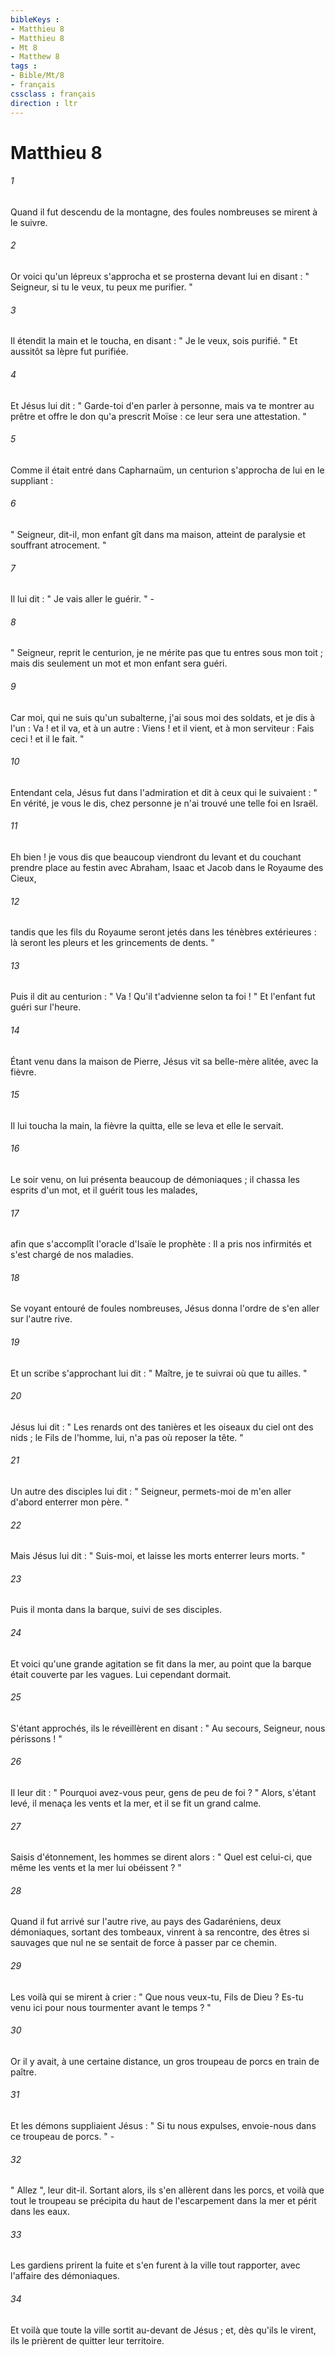 ```yaml
---
bibleKeys : 
- Matthieu 8
- Matthieu 8
- Mt 8
- Matthew 8
tags : 
- Bible/Mt/8
- français
cssclass : français
direction : ltr
---
```


# Matthieu 8

###### 1
Quand il fut descendu de la montagne, des foules nombreuses se mirent à le suivre. 
###### 2
Or voici qu'un lépreux s'approcha et se prosterna devant lui en disant : " Seigneur, si tu le veux, tu peux me purifier. " 
###### 3
Il étendit la main et le toucha, en disant : " Je le veux, sois purifié. " Et aussitôt sa lèpre fut purifiée. 
###### 4
Et Jésus lui dit : " Garde-toi d'en parler à personne, mais va te montrer au prêtre et offre le don qu'a prescrit Moïse : ce leur sera une attestation. " 
###### 5
Comme il était entré dans Capharnaüm, un centurion s'approcha de lui en le suppliant : 
###### 6
" Seigneur, dit-il, mon enfant gît dans ma maison, atteint de paralysie et souffrant atrocement. " 
###### 7
Il lui dit : " Je vais aller le guérir. " - 
###### 8
" Seigneur, reprit le centurion, je ne mérite pas que tu entres sous mon toit ; mais dis seulement un mot et mon enfant sera guéri. 
###### 9
Car moi, qui ne suis qu'un subalterne, j'ai sous moi des soldats, et je dis à l'un : Va ! et il va, et à un autre : Viens ! et il vient, et à mon serviteur : Fais ceci ! et il le fait. " 
###### 10
Entendant cela, Jésus fut dans l'admiration et dit à ceux qui le suivaient : " En vérité, je vous le dis, chez personne je n'ai trouvé une telle foi en Israël. 
###### 11
Eh bien ! je vous dis que beaucoup viendront du levant et du couchant prendre place au festin avec Abraham, Isaac et Jacob dans le Royaume des Cieux, 
###### 12
tandis que les fils du Royaume seront jetés dans les ténèbres extérieures : là seront les pleurs et les grincements de dents. " 
###### 13
Puis il dit au centurion : " Va ! Qu'il t'advienne selon ta foi ! " Et l'enfant fut guéri sur l'heure. 
###### 14
Étant venu dans la maison de Pierre, Jésus vit sa belle-mère alitée, avec la fièvre. 
###### 15
Il lui toucha la main, la fièvre la quitta, elle se leva et elle le servait. 
###### 16
Le soir venu, on lui présenta beaucoup de démoniaques ; il chassa les esprits d'un mot, et il guérit tous les malades, 
###### 17
afin que s'accomplît l'oracle d'Isaïe le prophète : Il a pris nos infirmités et s'est chargé de nos maladies. 
###### 18
Se voyant entouré de foules nombreuses, Jésus donna l'ordre de s'en aller sur l'autre rive. 
###### 19
Et un scribe s'approchant lui dit : " Maître, je te suivrai où que tu ailles. " 
###### 20
Jésus lui dit : " Les renards ont des tanières et les oiseaux du ciel ont des nids ; le Fils de l'homme, lui, n'a pas où reposer la tête. " 
###### 21
Un autre des disciples lui dit : " Seigneur, permets-moi de m'en aller d'abord enterrer mon père. " 
###### 22
Mais Jésus lui dit : " Suis-moi, et laisse les morts enterrer leurs morts. " 
###### 23
Puis il monta dans la barque, suivi de ses disciples. 
###### 24
Et voici qu'une grande agitation se fit dans la mer, au point que la barque était couverte par les vagues. Lui cependant dormait. 
###### 25
S'étant approchés, ils le réveillèrent en disant : " Au secours, Seigneur, nous périssons ! " 
###### 26
Il leur dit : " Pourquoi avez-vous peur, gens de peu de foi ? " Alors, s'étant levé, il menaça les vents et la mer, et il se fit un grand calme. 
###### 27
Saisis d'étonnement, les hommes se dirent alors : " Quel est celui-ci, que même les vents et la mer lui obéissent ? " 
###### 28
Quand il fut arrivé sur l'autre rive, au pays des Gadaréniens, deux démoniaques, sortant des tombeaux, vinrent à sa rencontre, des êtres si sauvages que nul ne se sentait de force à passer par ce chemin. 
###### 29
Les voilà qui se mirent à crier : " Que nous veux-tu, Fils de Dieu ? Es-tu venu ici pour nous tourmenter avant le temps ? " 
###### 30
Or il y avait, à une certaine distance, un gros troupeau de porcs en train de paître. 
###### 31
Et les démons suppliaient Jésus : " Si tu nous expulses, envoie-nous dans ce troupeau de porcs. " - 
###### 32
" Allez ", leur dit-il. Sortant alors, ils s'en allèrent dans les porcs, et voilà que tout le troupeau se précipita du haut de l'escarpement dans la mer et périt dans les eaux. 
###### 33
Les gardiens prirent la fuite et s'en furent à la ville tout rapporter, avec l'affaire des démoniaques. 
###### 34
Et voilà que toute la ville sortit au-devant de Jésus ; et, dès qu'ils le virent, ils le prièrent de quitter leur territoire. 
